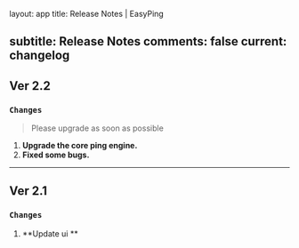 layout: app
title: Release Notes | EasyPing

subtitle: Release Notes
comments: false
current: changelog
---

## Ver 2.2
<script> GmagonUtils.$verNote('2017-08-04')</script>


### `Changes`
> Please upgrade as soon as possible

1. **Upgrade the core ping engine.**
1. **Fixed some bugs.**

---

## Ver 2.1
<script> GmagonUtils.$verNote('2017-07-06')</script>


### `Changes`
1. **Update ui **
